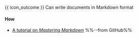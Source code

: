 <span id="prereqs"></span>

<span id="outcomes">{{ icon_outcome }} Can write documents in Markdown format</span>

<div id="title">

#### How

</div>

<div id="body">

* [A tutorial on _Mastering Markdown_](https://guides.github.com/features/mastering-markdown/) %%--from GitHub%%

</div>

<div id="extras">
</div>